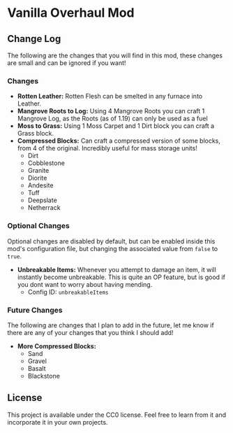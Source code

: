 # Vanilla Overhaul Mod

## Change Log
The following are the changes that you will find in this mod, these changes are small and can be ignored if you want!

### Changes
- **Rotten Leather:** Rotten Flesh can be smelted in any furnace into Leather.
- **Mangrove Roots to Log:** Using 4 Mangrove Roots you can craft 1 Mangrove Log, as the Roots (as of 1.19) can only be used as a fuel
- **Moss to Grass:** Using 1 Moss Carpet and 1 Dirt block you can craft a Grass block.
- **Compressed Blocks:** Can craft a compressed version of some blocks, from 4 of the original. Incredibly useful for mass storage units! 
  - Dirt
  - Cobblestone
  - Granite
  - Diorite
  - Andesite
  - Tuff
  - Deepslate
  - Netherrack

### Optional Changes
Optional changes are disabled by default, but can be enabled inside this mod's configuration file, but changing the associated value from `false` to `true`.
- **Unbreakable Items:** Whenever you attempt to damage an item, it will instantly become unbreakable. This is quite an OP feature, but is good if you dont want to worry about having mending.
  - Config ID: `unbreakableItems`

### Future Changes
The following are changes that I plan to add in the future, let me know if there are any of your changes that you think I should add!
- **More Compressed Blocks:**
  - Sand
  - Gravel
  - Basalt
  - Blackstone
<!---
I have no changes in mind! Please suggest some <3
-->

## License
This project is available under the CC0 license. Feel free to learn from it and incorporate it in your own projects.
